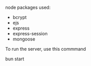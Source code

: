 node packages used:

- bcrypt
- ejs
- express
- express-session
- mongoose

To run the server, use this commmand

bun start
